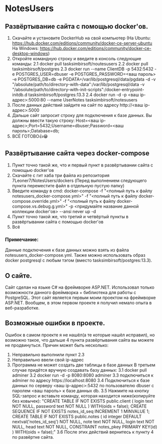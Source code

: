 # NotesUsers
## Развёртывание сайта с помощью docker'ов.
1. Скачайте и установите DockerHub на свой компьютер (На Ubuntu: https://hub.docker.com/editions/community/docker-ce-server-ubuntu На Windows: https://hub.docker.com/editions/community/docker-ce-desktop-windows)
2. Откройте командную строку и введите в консоль следующие команды:
	2.1 docker pull tasksimbirsoft/noutesusers
	2.2 docker pull tasksimbirsoft/postgres
	2.3 docker run --name ClientDB -p 5432:5432 -e POSTGRES_USER=dbuser -e POSTGRES_PASSWORD=<ваш пароль> -e POSTGRES_DB=db -e PGDATA=/var/lib/postgresql/data/pgdata -d -v "/absolute/path/to/directory-with-data":/var/lib/postgresql/data -v "/absolute/path/to/directory-with-init-scripts":/docker-entrypoint-initdb.d tasksimbirsoft/postgres:13.3
	2.4 docker run -d -p <ваш ip-адрес>:5000:80 --name UserNotes tasksimbirsoft/notesusers
3. После данных действий зайдите на сайт по адресу http://<ваш ip-адрес>:5000
4. Дальше сайт запросит строку для подключения к базе данных. Вы должны ввести такую строку: Host=<ваш ip-адрес>;Port=5432;Username=dbuser;Password=<ваш пароль>;Database=db;
5. ВСЁ ГОТОВО👍😁

## Развёртывание сайта через docker-compose
1. Пункт точно такой же, что и первый пункт в развёртывании сайта с помощью docker'ов
2. Скачайте с гит хаба три файла из репозитория 7Leoner7/NotesUsers/dockers (Перед выполнением следующего пункта переместите файл в отдельную пустую папку)
3. Введите команду в cmd: docker-compose  -f "<полный путь к файлу notesusers_docker-compose.yml>" -f "<полный путь к файлу docker-compose.override.yml>" -f "<полный путь к файлу docker-compose.vs.debug.g.yml>" -p <придумайте название данной коллекции docker'ов> --ansi never up -d
4. Пункт точно такой же, что третий и четвёртый пункты в развёртывании сайта с помощью docker'ов
5. Всё
### Примечание: 
Данные подключения к базе данных можно взять из файла notesusers_docker-compose.yml.
Также можно использовать образ docker postgresql с любым тэгом (вместо tasksimbirsoft/postgres:13.3).

## О сайте.
Сайт сделан на языке C# на фреймворке ASP.NET. Использовал только возможности данного фреймворка + библиотека для работы с PostgreSQL. Этот сайт является первым моим проектом на фреймворке ASP.NET. Вообщем, в этом первом проекте я получил немало опыта в веб-разработке.

## Возможные ошибки в проекте.
Ошибок в самом проекте я не нашёл(а те которые нашёл исправил), но возможно такое, что дальше 4 пункта развёртывания сайта вы можете не продвинуться. Причин может быть несколько:
1. Неправильно выполнили пункт 2.3
2. Неправильно ввели свой ip-адрес
3. Программа не может создать две таблицы в базе данных
В третьем случае придётся вручную создавать базу данных:
	3.1 docker pull adminer
	3.2 docker run -d -p 8080:8080 adminer
	3.3 подключиться к adminer по адресу https://localhost:8080
	3.4 Подключиться к базе данных по серверу <ваш ip-адрес>:5432 по пользователю dbuser с паролем <ваш пароль> к базе данных db.
	3.5 Нажмите на кнопку SQL-запрос и вставьте команду, которая находится ниже(копируйте без ковычек):
"CREATE TABLE IF NOT EXISTS public.client (
    login text NOT NULL,
    password text NOT NULL
) WITH(oids = false);
CREATE SEQUENCE IF NOT EXISTS notes_id_seq INCREMENT 1 MINVALUE 1;
CREATE TABLE IF NOT EXISTS public.notes (
    id integer DEFAULT nextval('notes_id_seq') NOT NULL,
    note text NOT NULL,
    login text NOT NULL,
    head text NOT NULL,
    CONSTRAINT notes_pkey PRIMARY KEY(id)
) WITH(oids = false);"
	3.6 После этих действий вернитесь к пункту 4 по развёртке сайта.
